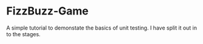 # FizzBuzz-Game
A simple tutorial to demonstate the basics of unit testing. I have split it out in to the stages.

